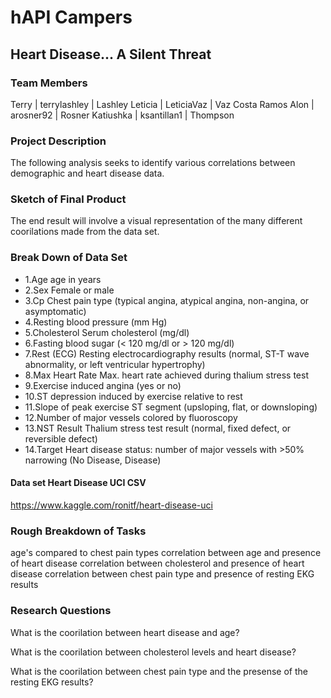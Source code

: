 # hAPI Campers


## Heart Disease... A Silent Threat

### Team Members
Terry | terrylashley | Lashley
Leticia | LeticiaVaz | Vaz Costa Ramos
Alon | arosner92 | Rosner
Katiushka | ksantillan1 | Thompson

### Project Description 

The following analysis seeks to identify various correlations between demographic and heart disease data. 

### Sketch of Final Product
The end result will involve a visual representation of the many different coorilations made from the data set. 


### Break Down of Data Set
* 1.Age age in years 
* 2.Sex Female or male
* 3.Cp Chest pain type (typical angina, atypical angina, non-angina, or asymptomatic)
* 4.Resting blood pressure (mm Hg)
* 5.Cholesterol Serum cholesterol (mg/dl)
* 6.Fasting blood sugar (< 120 mg/dl or > 120 mg/dl)
* 7.Rest (ECG) Resting electrocardiography results (normal, ST-T wave abnormality, or left ventricular hypertrophy)
* 8.Max Heart Rate Max. heart rate achieved during thalium stress test
* 9.Exercise induced angina (yes or no)
* 10.ST depression induced by exercise relative to rest
* 11.Slope of peak exercise ST segment (upsloping, flat, or downsloping)
* 12.Number of major vessels colored by fluoroscopy
* 13.NST Result Thalium stress test result (normal, fixed defect, or reversible defect)
* 14.Target Heart disease status: number of major vessels with >50% narrowing (No Disease, Disease)

#### Data set Heart Disease UCI CSV
https://www.kaggle.com/ronitf/heart-disease-uci




### Rough Breakdown of Tasks
age's compared to chest pain types
correlation between age and presence of heart disease
correlation between cholesterol and presence of heart disease
correlation between chest pain type and presence of resting EKG results

### Research Questions
What is the coorilation between heart disease and age?

What is the coorilation between cholesterol levels and heart disease?

What is the coorilation between chest pain type and the presense of the resting EKG results?
